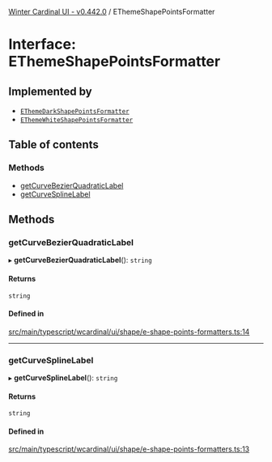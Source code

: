 [Winter Cardinal UI - v0.442.0](../index.md) / EThemeShapePointsFormatter

# Interface: EThemeShapePointsFormatter

## Implemented by

- [`EThemeDarkShapePointsFormatter`](../classes/EThemeDarkShapePointsFormatter.md)
- [`EThemeWhiteShapePointsFormatter`](../classes/EThemeWhiteShapePointsFormatter.md)

## Table of contents

### Methods

- [getCurveBezierQuadraticLabel](EThemeShapePointsFormatter.md#getcurvebezierquadraticlabel)
- [getCurveSplineLabel](EThemeShapePointsFormatter.md#getcurvesplinelabel)

## Methods

### getCurveBezierQuadraticLabel

▸ **getCurveBezierQuadraticLabel**(): `string`

#### Returns

`string`

#### Defined in

[src/main/typescript/wcardinal/ui/shape/e-shape-points-formatters.ts:14](https://github.com/winter-cardinal/winter-cardinal-ui/blob/v0.442.0/src/main/typescript/wcardinal/ui/shape/e-shape-points-formatters.ts#L14)

___

### getCurveSplineLabel

▸ **getCurveSplineLabel**(): `string`

#### Returns

`string`

#### Defined in

[src/main/typescript/wcardinal/ui/shape/e-shape-points-formatters.ts:13](https://github.com/winter-cardinal/winter-cardinal-ui/blob/v0.442.0/src/main/typescript/wcardinal/ui/shape/e-shape-points-formatters.ts#L13)
